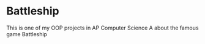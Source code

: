 # Battleship
 This is one of my OOP projects in AP Computer Science A about the famous game Battleship
